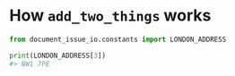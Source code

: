 # How `add_two_things` works

```py
from document_issue_io.constants import LONDON_ADDRESS

print(LONDON_ADDRESS[3])
#> NW1 7PE
```


